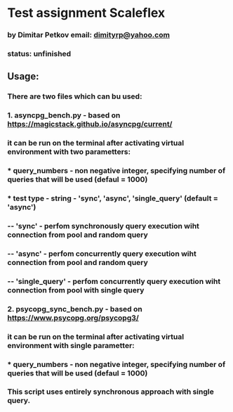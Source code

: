 # Test assignment Scaleflex
### by Dimitar Petkov  email: dimityrp@yahoo.com

### status: unfinished

## Usage:
### There are two files which can bu used: 

### 1. asyncpg_bench.py - based on https://magicstack.github.io/asyncpg/current/ 
### it can be run on the terminal after activating virtual environment with two parametters:
###  * query_numbers - non negative integer, specifying number of queries that will be used (defaul = 1000)
###  * test type - string - 'sync', 'async', 'single_query' (default = 'async')
###   -- 'sync' - perfom synchronously query execution wiht connection from pool and random query
###   -- 'async' - perfom concurrently query execution wiht connection from pool and random query
###   -- 'single_query' - perfom concurrently query execution wiht connection from pool with single query

### 2. psycopg_sync_bench.py - based on https://www.psycopg.org/psycopg3/
### it can be run on the terminal after activating virtual environment with single parametter:
###  * query_numbers - non negative integer, specifying number of queries that will be used (defaul = 1000)
### This script uses entirely synchronous approach with single query. 
